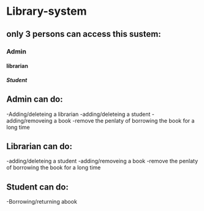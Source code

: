 # Library-system

## only 3 persons can access this sustem:
 ### Admin 
 #### librarian 
 ##### Student
 
 ## Admin can do:
 -Adding/deleteing a librarian
 -adding/deleteing a student
 -adding/removeing a book
 -remove the penlaty of borrowing the book for a long time
 ## Librarian can do:
 -adding/deleteing a student
 -adding/removeing a book
 -remove the penlaty of borrowing the book for a long time
 ## Student can do:
 -Borrowing/returning abook
